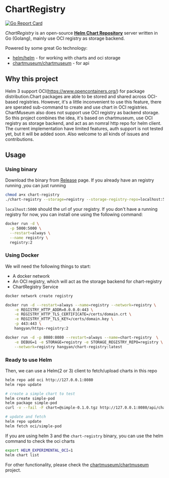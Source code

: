 # ChartRegistry

[![Go Report Card](https://goreportcard.com/badge/github.com/hangyan/chart-registry)](https://goreportcard.com/report/github.com/hangyan/chart-registry)


*ChartRegistry* is an open-source **[Helm Chart Repository](https://github.com/helm/helm-www/blob/master/content/docs/topics/chart_repository.md)** server written in Go (Golang), mainly use OCI registry as storage backend. 

Powered by some great Go technology:
- [helm/helm](https://github.com/helm/helm) - for working with charts and oci storage
- [chartmuseum/chartmuseum](https://github.com/chartmuseum/chartmuseum) - for api 


## Why this project

Helm 3 support OCI(https://www.opencontainers.org/) for package distribution.Chart packages are able to be stored and shared across OCI-based registries. However, it's a little inconvenient to use this feature, there are sperated sub-command to create and use chart in OCI registries. ChartMuseum also does not support use OCI registry as backend storage. So this project combines the idea, it's based on chartmuseum, use OCI registry as storage backend, and act as an nomral http repo for helm client. The current implementation have limited features, auth support is not tested yet, but it will be added soon. Also welcome to all kinds of issues and contributions.



## Usage

### Using binary

Download the binary from [Release](https://github.com/hangyan/chart-registry/releases/tag/v1.0.0) page. If you already have an registry running ,you can just running

```bash
chmod a+x chart-registry
./chart-registry --storage=registry --storage-registry-repo=localhost:5000 --debug  --port=8080
```

`localhost:5000` should the url of your registry. If you don't have a running registry for now, you can install one using the following command:


```bash
docker run -d \
  -p 5000:5000 \
  --restart=always \
  --name registry \
  registry:2
```


### Using Docker

We will need the following things to start:

* A docker network 
* An OCI registry, which will act as the storage backend for chart-registry
* ChartRegistry Service


```bash
docker network create registry

docker run -d --restart=always --name=registry --network=registry \
	-e REGISTRY_HTTP_ADDR=0.0.0.0:443 \
	-e REGISTRY_HTTP_TLS_CERTIFICATE=/certs/domain.crt \
	-e REGISTRY_HTTP_TLS_KEY=/certs/domain.key \
	-p 443:443 \
	hangyan/https-registry:2

docker run -d -p 8080:8080 --restart=always --name=chart-registry  \
	-e DEBUG=1 -e STORAGE=registry -e STORAGE_REGISTRY_REPO=registry \
	--network=registry hangyan/chart-registry:latest
```

### Ready to use Helm


Then, we can use a Helm(2 or 3) client to fetch/upload charts in this repo


```bash
helm repo add oci http://127.0.0.1:8080
helm repo update

# create a simple chart to test
helm create simple-pod
helm package simple-pod
curl -v --fail -F chart=@simple-0.1.0.tgz http://127.0.0.1:8080/api/charts

# update and fetch
helm repo update
helm fetch oci/simple-pod

```

If you are using helm 3 and the `chart-registry` binary, you can use the helm command to check the oci charts

```bash
export HELM_EXPERIMENTAL_OCI=1
helm chart list
```


For other functionality, please check the [chartmuseum/chartmuseum](https://github.com/chartmuseum/chartmuseum) project.
